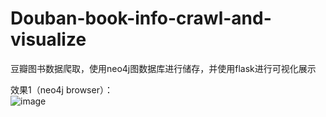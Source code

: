 # Douban-book-info-crawl-and-visualize
豆瓣图书数据爬取，使用neo4j图数据库进行储存，并使用flask进行可视化展示  

效果1（neo4j browser）：  
![image](https://github.com/lusixing/Douban-book-info-crawl-and-visualize/blob/master/images/graph1.png)
